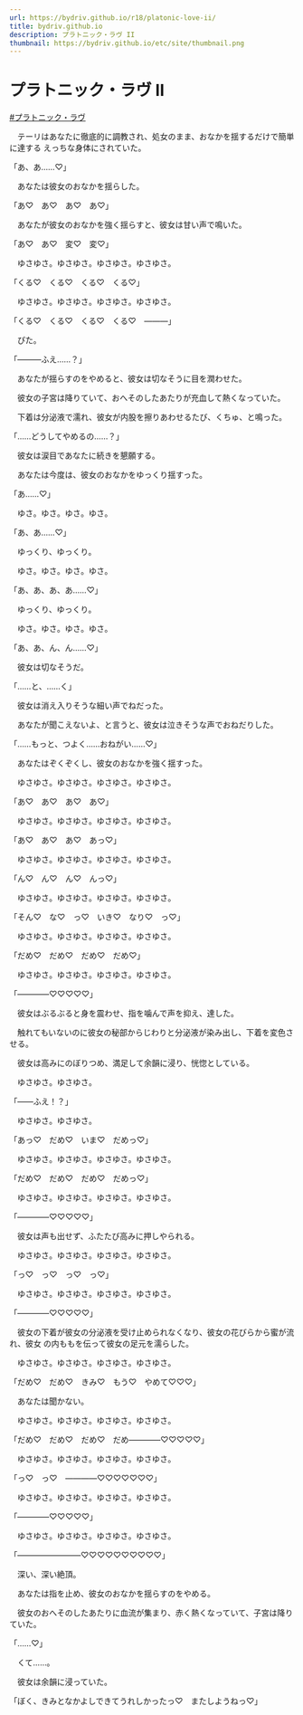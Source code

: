 ```yaml
---
url: https://bydriv.github.io/r18/platonic-love-ii/
title: bydriv.github.io
description: プラトニック・ラヴ II
thumbnail: https://bydriv.github.io/etc/site/thumbnail.png
---
```


# プラトニック・ラヴ II

[#プラトニック・ラヴ](/r18/platonic-love)

　テーリはあなたに徹底的に調教され、処女のまま、おなかを揺するだけで簡単に達する
えっちな身体にされていた。

「あ、あ……♡」

　あなたは彼女のおなかを揺らした。

「あ♡　あ♡　あ♡　あ♡」

　あなたが彼女のおなかを強く揺らすと、彼女は甘い声で鳴いた。

「あ♡　あ♡　変♡　変♡」

　ゆさゆさ。ゆさゆさ。ゆさゆさ。ゆさゆさ。

「くる♡　くる♡　くる♡　くる♡」

　ゆさゆさ。ゆさゆさ。ゆさゆさ。ゆさゆさ。

「くる♡　くる♡　くる♡　くる♡　―――」

　ぴた。

「―――ふえ……？」

　あなたが揺らすのをやめると、彼女は切なそうに目を潤わせた。

　彼女の子宮は降りていて、おへそのしたあたりが充血して熱くなっていた。

　下着は分泌液で濡れ、彼女が内股を擦りあわせるたび、くちゅ、と鳴った。

「……どうしてやめるの……？」

　彼女は涙目であなたに続きを懇願する。

　あなたは今度は、彼女のおなかをゆっくり揺すった。

「あ……♡」

　ゆさ。ゆさ。ゆさ。ゆさ。

「あ、あ……♡」

　ゆっくり、ゆっくり。

　ゆさ。ゆさ。ゆさ。ゆさ。

「あ、あ、あ、あ……♡」

　ゆっくり、ゆっくり。

　ゆさ。ゆさ。ゆさ。ゆさ。

「あ、あ、ん、ん……♡」

　彼女は切なそうだ。

「……と、……く」

　彼女は消え入りそうな細い声でねだった。

　あなたが聞こえないよ、と言うと、彼女は泣きそうな声でおねだりした。

「……もっと、つよく……おねがい……♡」

　あなたはぞくぞくし、彼女のおなかを強く揺すった。

　ゆさゆさ。ゆさゆさ。ゆさゆさ。ゆさゆさ。

「あ♡　あ♡　あ♡　あ♡」

　ゆさゆさ。ゆさゆさ。ゆさゆさ。ゆさゆさ。

「あ♡　あ♡　あ♡　あっ♡」

　ゆさゆさ。ゆさゆさ。ゆさゆさ。ゆさゆさ。

「ん♡　ん♡　ん♡　んっ♡」

　ゆさゆさ。ゆさゆさ。ゆさゆさ。ゆさゆさ。

「そん♡　な♡　っ♡　いき♡　なり♡　っ♡」

　ゆさゆさ。ゆさゆさ。ゆさゆさ。ゆさゆさ。

「だめ♡　だめ♡　だめ♡　だめ♡」

　ゆさゆさ。ゆさゆさ。ゆさゆさ。ゆさゆさ。

「――――♡♡♡♡♡」

　彼女はぶるぶると身を震わせ、指を噛んで声を抑え、達した。

　触れてもいないのに彼女の秘部からじわりと分泌液が染み出し、下着を変色させる。

　彼女は高みにのぼりつめ、満足して余韻に浸り、恍惚としている。

　ゆさゆさ。ゆさゆさ。

「――ふえ！？」

　ゆさゆさ。ゆさゆさ。

「あっ♡　だめ♡　いま♡　だめっ♡」

　ゆさゆさ。ゆさゆさ。ゆさゆさ。ゆさゆさ。

「だめ♡　だめ♡　だめ♡　だめっ♡」

　ゆさゆさ。ゆさゆさ。ゆさゆさ。ゆさゆさ。

「――――♡♡♡♡♡」

　彼女は声も出せず、ふたたび高みに押しやられる。

　ゆさゆさ。ゆさゆさ。ゆさゆさ。ゆさゆさ。

「っ♡　っ♡　っ♡　っ♡」

　ゆさゆさ。ゆさゆさ。ゆさゆさ。ゆさゆさ。

「――――♡♡♡♡♡」

　彼女の下着が彼女の分泌液を受け止められなくなり、彼女の花びらから蜜が流れ、彼女
の内ももを伝って彼女の足元を濡らした。

　ゆさゆさ。ゆさゆさ。ゆさゆさ。ゆさゆさ。

「だめ♡　だめ♡　きみ♡　もう♡　やめて♡♡♡」

　あなたは聞かない。

　ゆさゆさ。ゆさゆさ。ゆさゆさ。ゆさゆさ。

「だめ♡　だめ♡　だめ♡　だめ――――♡♡♡♡♡」

　ゆさゆさ。ゆさゆさ。ゆさゆさ。ゆさゆさ。

「っ♡　っ♡　――――♡♡♡♡♡♡♡」

　ゆさゆさ。ゆさゆさ。ゆさゆさ。ゆさゆさ。

「――――♡♡♡♡♡」

　ゆさゆさ。ゆさゆさ。ゆさゆさ。ゆさゆさ。

「――――――――♡♡♡♡♡♡♡♡♡♡」

　深い、深い絶頂。

　あなたは指を止め、彼女のおなかを揺らすのをやめる。

　彼女のおへそのしたあたりに血流が集まり、赤く熱くなっていて、子宮は降りていた。

「……♡」

　くて……。

　彼女は余韻に浸っていた。

「ぼく、きみとなかよしできてうれしかったっ♡　またしようねっ♡」
